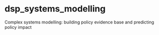 # dsp_systems_modelling
Complex systems modelling: building policy evidence base and predicting policy impact
